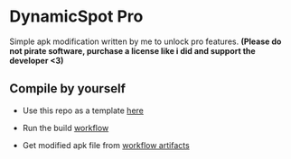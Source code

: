 
# DynamicSpot Pro

Simple apk modification written by me to unlock pro features.
**(Please do not pirate software, purchase a license ****like i did**** and support the developer <3)**


## Compile by yourself

- Use this repo as a template [here](https://github.com/new?template_name=DynamicSpot-Pro&template_owner=AC69x)

- Run the build [workflow](../../actions/workflows/build.yml)

- Get modified apk file from [workflow artifacts](../../actions/workflows/build.yml)
